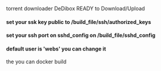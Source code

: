 torrent downloader DeDibox READY to Download/Upload


#### set your ssk key public to **/build_file/ssh/authorized_keys**

#### set your ssh port on sshd_config on **/build_file/sshd_config**

#### default user is 'webs' you can change it


the you can docker build